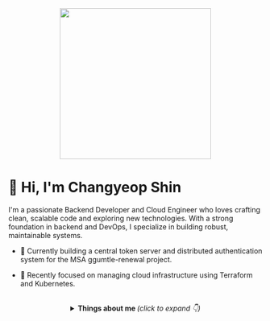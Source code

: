 <div align="center">
<img src="https://rishavanand.github.io/static/images/greetings.gif" align="center" style="width: 300px" />
</div>  

# 👋 Hi, I'm Changyeop Shin

I'm a passionate Backend Developer and Cloud Engineer who loves crafting clean, scalable code and exploring new technologies. With a strong foundation in backend and DevOps, I specialize in building robust, maintainable systems. 

- 🔭 Currently building a central token server and distributed authentication system for the MSA ggumtle-renewal project.

- 🌱 Recently focused on managing cloud infrastructure using Terraform and Kubernetes.
  
<br/>  

<details align="center">
  <summary> 
    <b> Things about me </b> <i>(click to expand 👇)</i> 
  </summary>
  <hr/>

  <div style="display: flex; justify-content: space-between; align-items: flex-start;">
    <div style="flex: 1; padding-right: 20px;">
      <p align="left">
      <b>⚡ Skills:</b>
      <br/>
      <span><img src="https://img.shields.io/badge/Java-007396?style=flat-square&logo=Java&logoColor=white"/></span>
      <span><img src="https://img.shields.io/badge/Spring-6DB33F?style=flat-square&logo=Spring&logoColor=white"/></span>
      <span><img src="https://img.shields.io/badge/Spring%20Boot-6DB33F?style=flat-square&logo=Spring-Boot&logoColor=white"/></span>
      <span><img src="https://img.shields.io/badge/Spring%20Security-6DB33F?style=flat-square&logo=springsecurity&logoColor=white"/></span>
      <span><img src="https://img.shields.io/badge/C++-00599C?style=flat-square&logo=cplusplus&logoColor=white"/></span>
      <span><img src="https://img.shields.io/badge/Kotlin-7F52FF?style=flat-square&logo=Kotlin&logoColor=white"/></span>
      <span><img src="https://img.shields.io/badge/Python-3776AB?style=flat-square&logo=Python&logoColor=white"/></span>
      <span><img src="https://img.shields.io/badge/Redis-DC382D?style=flat-square&logo=Redis&logoColor=white"/></span>
      <span><img src="https://img.shields.io/badge/MySQL-4479A1?style=flat-square&logo=MySQL&logoColor=white"/></span>
      <span><img src="https://img.shields.io/badge/MongoDB-47A248?style=flat-square&logo=mongodb&logoColor=white"/></span>
      <br/><br/>
      <b>🛠️ DevOps & Tools:</b>
      <br/>
      <span><img src="https://img.shields.io/badge/Docker-2496ED?style=flat-square&logo=Docker&logoColor=white"/></span>
      <span><img src="https://img.shields.io/badge/Kubernetes-326CE5?style=flat-square&logo=Kubernetes&logoColor=white"/></span>
      <span><img src="https://img.shields.io/badge/Terraform-7B42BC?style=flat-square&logo=Terraform&logoColor=white"/></span>
      <span><img src="https://img.shields.io/badge/AWS-232F3E?style=flat-square&logo=amazonwebservices&logoColor=white"/></span>
      <span><img src="https://img.shields.io/badge/GCP-4285F4?style=flat-square&logo=Google-Cloud&logoColor=white"/></span>
      <span><img src="https://img.shields.io/badge/Jenkins-D24939?style=flat-square&logo=Jenkins&logoColor=white"/></span>
      <span><img src="https://img.shields.io/badge/Github%20Action-2088FF?style=flat-square&logo=githubactions&logoColor=white"/></span>
      <span><img src="https://img.shields.io/badge/Git-F05032?style=flat-square&logo=Git&logoColor=white"/></span>
      <span><img src="https://img.shields.io/badge/Vault-FFEC6E?style=flat-square&logo=vault&logoColor=black"/></span>
      <br/><br/>
      <b>📊 Monitoring:</b>
      <br/>
      <span><img src="https://img.shields.io/badge/Prometheus-E6522C?style=flat-square&logo=Prometheus&logoColor=white"/></span>
      <span><img src="https://img.shields.io/badge/Grafana-F46800?style=flat-square&logo=Grafana&logoColor=white"/></span>
      <span><img src="https://img.shields.io/badge/Linux-FCC624?style=flat-square&logo=Linux&logoColor=black"/></span>
      <span><img src="https://img.shields.io/badge/Nginx-269539?style=flat-square&logo=nginx&logoColor=white"/></span>
      <span><img src="https://img.shields.io/badge/Bash-4EAA25?style=flat-square&logo=GNU-Bash&logoColor=white"/></span>
      </p>
    </div>
    <div style="flex: 1;">
      <img src="https://github-readme-stats.vercel.app/api?username=404-not-foundl&show_icons=true&count_private=true&hide_border=true" style="max-width: 100%; height: auto; margin-top: -10px;">
    </div>

  </div>

  <hr/>
</details>

<br/>
